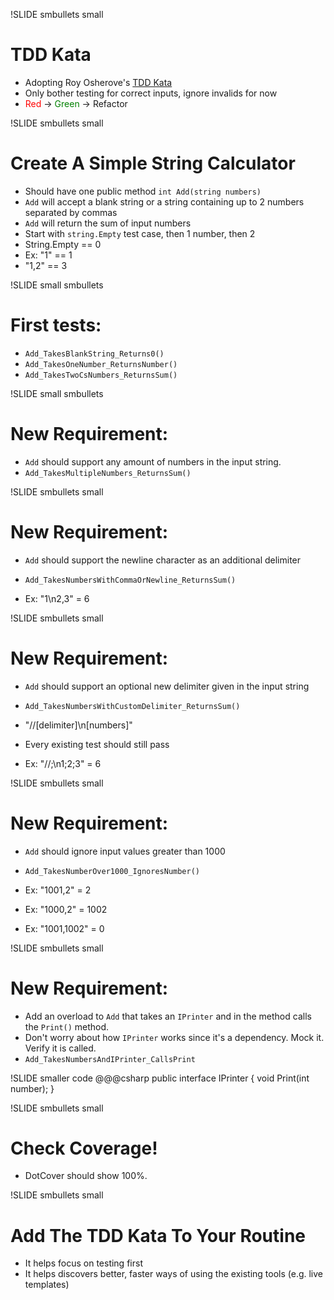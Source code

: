 !SLIDE smbullets small
# TDD Kata #

* Adopting Roy Osherove's <a href='http://osherove.com/tdd-kata-1/'>TDD Kata</a>
* Only bother testing for correct inputs, ignore invalids for now
* <span style='color: red'>Red</span> &#8594;
<span style='color: green'>Green</span> &#8594; Refactor


!SLIDE smbullets small
# Create A Simple String Calculator #

* Should have one public method `int Add(string numbers)`
* `Add` will accept a blank string or a string containing up to 2 numbers separated by commas
* `Add` will return the sum of input numbers 
* Start with `string.Empty` test case, then 1 number, then 2
* String.Empty == 0
* Ex: "1" == 1
* "1,2" == 3

!SLIDE small smbullets
# First tests:
* `Add_TakesBlankString_Returns0()`
* `Add_TakesOneNumber_ReturnsNumber()`
* `Add_TakesTwoCsNumbers_ReturnsSum()`


!SLIDE small smbullets
# New Requirement:
* `Add` should support any amount of numbers in the input string.
* `Add_TakesMultipleNumbers_ReturnsSum()`


!SLIDE smbullets small
# New Requirement:
* `Add` should support the newline character as an additional delimiter 
* `Add_TakesNumbersWithCommaOrNewline_ReturnsSum()`

* Ex: "1\n2,3" = 6


!SLIDE smbullets small
# New Requirement:
* `Add` should support an optional new delimiter given in the input string
* `Add_TakesNumbersWithCustomDelimiter_ReturnsSum()`
* "//[delimiter]\n[numbers]"
* Every existing test should still pass

* Ex: "//;\n1;2;3" = 6


!SLIDE smbullets small
# New Requirement:
* `Add` should ignore input values greater than 1000
* `Add_TakesNumberOver1000_IgnoresNumber()`

* Ex: "1001,2" = 2
* Ex: "1000,2" = 1002
* Ex: "1001,1002" = 0


!SLIDE smbullets small
# New Requirement:
* Add an overload to `Add` that takes an `IPrinter` and in the method calls the `Print()` method.
* Don't worry about how `IPrinter` works since it's a dependency.  Mock it.  Verify it is called.
* `Add_TakesNumbersAndIPrinter_CallsPrint`


!SLIDE smaller code
    @@@csharp
    public interface IPrinter
    {
      void Print(int number);
    }


!SLIDE smbullets small
# Check Coverage!
* DotCover should show 100%.


!SLIDE smbullets small
# Add The TDD Kata To Your Routine

* It helps focus on testing first
* It helps discovers better, faster ways of using the existing tools (e.g. live templates)
